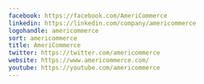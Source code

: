 ```yaml
---
facebook: https://facebook.com/AmeriCommerce
linkedin: https://linkedin.com/company/americommerce
logohandle: americommerce
sort: americommerce
title: AmeriCommerce
twitter: https://twitter.com/americommerce
website: https://www.americommerce.com/
youtube: https://youtube.com/americommerce
---
```

